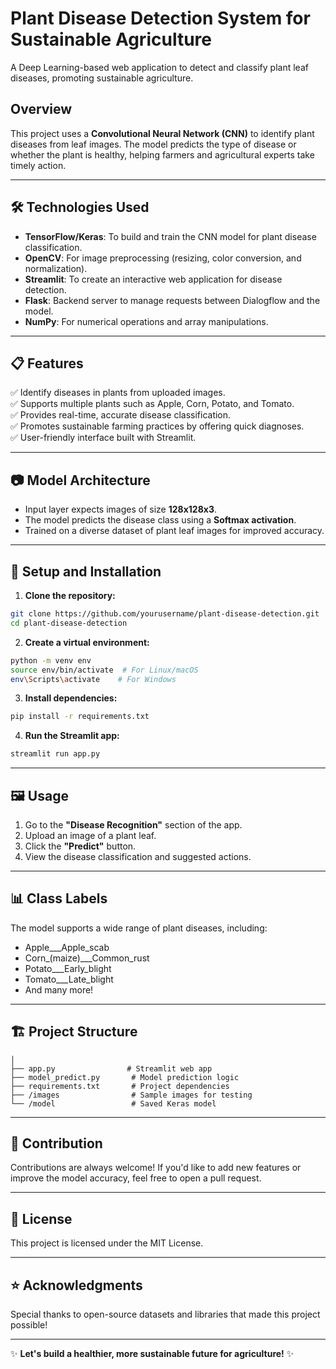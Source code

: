 # Plant Disease Detection System for Sustainable Agriculture

A Deep Learning-based web application to detect and classify plant leaf diseases, promoting sustainable agriculture.

## Overview

This project uses a **Convolutional Neural Network (CNN)** to identify plant diseases from leaf images. The model predicts the type of disease or whether the plant is healthy, helping farmers and agricultural experts take timely action.

---

## 🛠️ Technologies Used

- **TensorFlow/Keras**: To build and train the CNN model for plant disease classification.
- **OpenCV**: For image preprocessing (resizing, color conversion, and normalization).
- **Streamlit**: To create an interactive web application for disease detection.
- **Flask**: Backend server to manage requests between Dialogflow and the model.
- **NumPy**: For numerical operations and array manipulations.

---

## 📋 Features

✅ Identify diseases in plants from uploaded images.<br>
✅ Supports multiple plants such as Apple, Corn, Potato, and Tomato.<br>
✅ Provides real-time, accurate disease classification.<br>
✅ Promotes sustainable farming practices by offering quick diagnoses.<br>
✅ User-friendly interface built with Streamlit.

---

## 📷 Model Architecture

- Input layer expects images of size **128x128x3**.
- The model predicts the disease class using a **Softmax activation**.
- Trained on a diverse dataset of plant leaf images for improved accuracy.

---

## 🔧 Setup and Installation

1. **Clone the repository:**

```bash
git clone https://github.com/yourusername/plant-disease-detection.git
cd plant-disease-detection
```

2. **Create a virtual environment:**

```bash
python -m venv env
source env/bin/activate  # For Linux/macOS
env\Scripts\activate    # For Windows
```

3. **Install dependencies:**

```bash
pip install -r requirements.txt
```

4. **Run the Streamlit app:**

```bash
streamlit run app.py
```

---

## 🖼️ Usage

1. Go to the **"Disease Recognition"** section of the app.
2. Upload an image of a plant leaf.
3. Click the **"Predict"** button.
4. View the disease classification and suggested actions.

---

## 📊 Class Labels

The model supports a wide range of plant diseases, including:

- Apple___Apple_scab
- Corn_(maize)___Common_rust
- Potato___Early_blight
- Tomato___Late_blight
- And many more!

---

## 🏗️ Project Structure

```
│
├── app.py                # Streamlit web app
├── model_predict.py       # Model prediction logic
├── requirements.txt       # Project dependencies
├── /images                # Sample images for testing
└── /model                 # Saved Keras model
```

---

## 🌿 Contribution

Contributions are always welcome! If you'd like to add new features or improve the model accuracy, feel free to open a pull request.

---

## 📜 License

This project is licensed under the MIT License.

---

## ⭐ Acknowledgments

Special thanks to open-source datasets and libraries that made this project possible!

---

✨ **Let's build a healthier, more sustainable future for agriculture!** ✨

